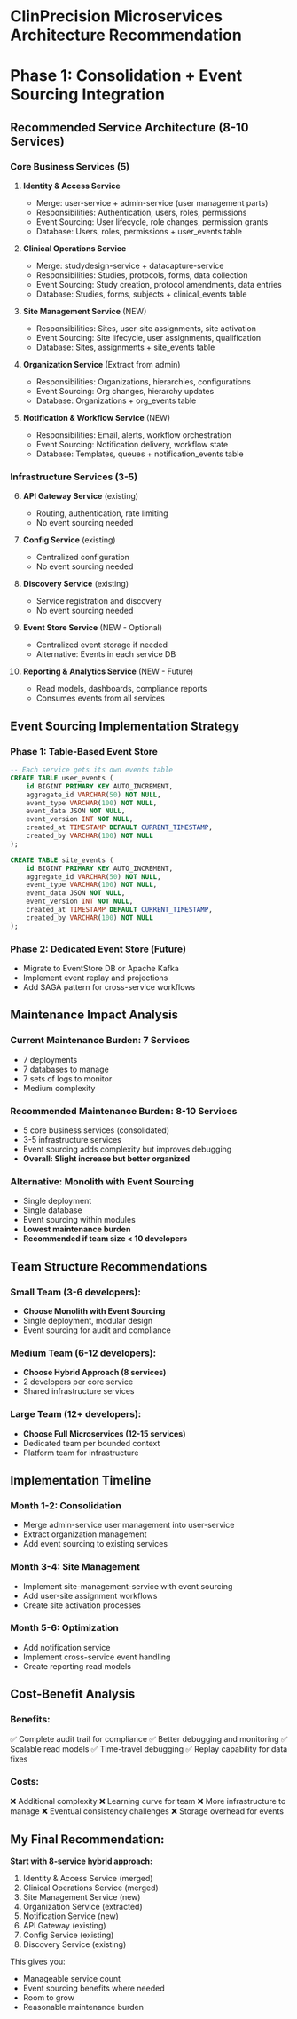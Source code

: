 # ClinPrecision Microservices Architecture Recommendation
# Phase 1: Consolidation + Event Sourcing Integration

## Recommended Service Architecture (8-10 Services)

### Core Business Services (5)

1. **Identity & Access Service**
   - Merge: user-service + admin-service (user management parts)
   - Responsibilities: Authentication, users, roles, permissions
   - Event Sourcing: User lifecycle, role changes, permission grants
   - Database: Users, roles, permissions + user_events table

2. **Clinical Operations Service** 
   - Merge: studydesign-service + datacapture-service
   - Responsibilities: Studies, protocols, forms, data collection
   - Event Sourcing: Study creation, protocol amendments, data entries
   - Database: Studies, forms, subjects + clinical_events table

3. **Site Management Service** (NEW)
   - Responsibilities: Sites, user-site assignments, site activation
   - Event Sourcing: Site lifecycle, user assignments, qualification
   - Database: Sites, assignments + site_events table

4. **Organization Service** (Extract from admin)
   - Responsibilities: Organizations, hierarchies, configurations
   - Event Sourcing: Org changes, hierarchy updates
   - Database: Organizations + org_events table

5. **Notification & Workflow Service** (NEW)
   - Responsibilities: Email, alerts, workflow orchestration
   - Event Sourcing: Notification delivery, workflow state
   - Database: Templates, queues + notification_events table

### Infrastructure Services (3-5)

6. **API Gateway Service** (existing)
   - Routing, authentication, rate limiting
   - No event sourcing needed

7. **Config Service** (existing)
   - Centralized configuration
   - No event sourcing needed

8. **Discovery Service** (existing)
   - Service registration and discovery
   - No event sourcing needed

9. **Event Store Service** (NEW - Optional)
   - Centralized event storage if needed
   - Alternative: Events in each service DB

10. **Reporting & Analytics Service** (NEW - Future)
    - Read models, dashboards, compliance reports
    - Consumes events from all services

## Event Sourcing Implementation Strategy

### Phase 1: Table-Based Event Store
```sql
-- Each service gets its own events table
CREATE TABLE user_events (
    id BIGINT PRIMARY KEY AUTO_INCREMENT,
    aggregate_id VARCHAR(50) NOT NULL,
    event_type VARCHAR(100) NOT NULL,
    event_data JSON NOT NULL,
    event_version INT NOT NULL,
    created_at TIMESTAMP DEFAULT CURRENT_TIMESTAMP,
    created_by VARCHAR(100) NOT NULL
);

CREATE TABLE site_events (
    id BIGINT PRIMARY KEY AUTO_INCREMENT,
    aggregate_id VARCHAR(50) NOT NULL,
    event_type VARCHAR(100) NOT NULL,
    event_data JSON NOT NULL,
    event_version INT NOT NULL,
    created_at TIMESTAMP DEFAULT CURRENT_TIMESTAMP,
    created_by VARCHAR(100) NOT NULL
);
```

### Phase 2: Dedicated Event Store (Future)
- Migrate to EventStore DB or Apache Kafka
- Implement event replay and projections
- Add SAGA pattern for cross-service workflows

## Maintenance Impact Analysis

### Current Maintenance Burden: 7 Services
- 7 deployments
- 7 databases to manage
- 7 sets of logs to monitor
- Medium complexity

### Recommended Maintenance Burden: 8-10 Services
- 5 core business services (consolidated)
- 3-5 infrastructure services
- Event sourcing adds complexity but improves debugging
- **Overall: Slight increase but better organized**

### Alternative: Monolith with Event Sourcing
- Single deployment
- Single database
- Event sourcing within modules
- **Lowest maintenance burden**
- **Recommended if team size < 10 developers**

## Team Structure Recommendations

### Small Team (3-6 developers):
- **Choose Monolith with Event Sourcing**
- Single deployment, modular design
- Event sourcing for audit and compliance

### Medium Team (6-12 developers):
- **Choose Hybrid Approach (8 services)**
- 2 developers per core service
- Shared infrastructure services

### Large Team (12+ developers):
- **Choose Full Microservices (12-15 services)**
- Dedicated team per bounded context
- Platform team for infrastructure

## Implementation Timeline

### Month 1-2: Consolidation
- Merge admin-service user management into user-service
- Extract organization management
- Add event sourcing to existing services

### Month 3-4: Site Management
- Implement site-management-service with event sourcing
- Add user-site assignment workflows
- Create site activation processes

### Month 5-6: Optimization
- Add notification service
- Implement cross-service event handling
- Create reporting read models

## Cost-Benefit Analysis

### Benefits:
✅ Complete audit trail for compliance
✅ Better debugging and monitoring
✅ Scalable read models
✅ Time-travel debugging
✅ Replay capability for data fixes

### Costs:
❌ Additional complexity
❌ Learning curve for team
❌ More infrastructure to manage
❌ Eventual consistency challenges
❌ Storage overhead for events

## My Final Recommendation:

**Start with 8-service hybrid approach:**
1. Identity & Access Service (merged)
2. Clinical Operations Service (merged) 
3. Site Management Service (new)
4. Organization Service (extracted)
5. Notification Service (new)
6. API Gateway (existing)
7. Config Service (existing)
8. Discovery Service (existing)

This gives you:
- Manageable service count
- Event sourcing benefits where needed
- Room to grow
- Reasonable maintenance burden